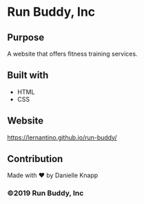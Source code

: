 # Run Buddy, Inc

## Purpose
A website that offers fitness training services. 

## Built with
* HTML
* CSS

## Website
https://lernantino.github.io/run-buddy/

## Contribution
Made with ❤ by Danielle Knapp

### ©️2019 Run Buddy, Inc
